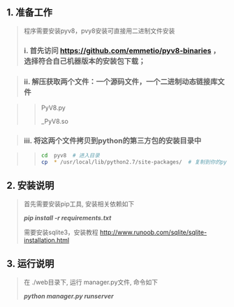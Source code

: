 ##  1. 准备工作

> 程序需要安装pyv8，pvy8安装可直接用二进制文件安装
>### i. 首先访问 https://github.com/emmetio/pyv8-binaries ，选择符合自己机器版本的安装包下载；

>### ii.  解压获取两个文件：一个源码文件，一个二进制动态链接库文件

>> PyV8.py
>>
>>_PyV8.so

> ### iii. 将这两个文件拷贝到python的第三方包的安装目录中

>>```bash
>>cd  pyv8  # 进入目录
>>cp  * /usr/local/lib/python2.7/site-packages/  # 复制到你的python安装目录的第三方包目录中，具体目录根据个人实际情况选择，如虚拟环境的第三方安装包目录
>>```

## 2. 安装说明


> 首先需要安装pip工具, 安装相关依赖如下
>
> **_pip install -r requirements.txt_**
> 
> 需要安装sqlite3，安装教程 http://www.runoob.com/sqlite/sqlite-installation.html

## 3. 运行说明

> 在 ./web目录下, 运行 manager.py文件, 命令如下
>
> **_python manager.py runserver_**



